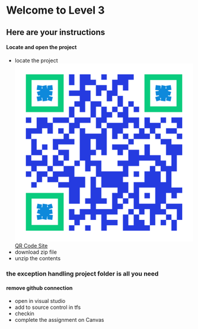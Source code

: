 # Welcome to Level 3

## Here are your instructions

#### Locate and open the project
- locate the project 
![QR Code](qr-code.png)  
[QR Code Site](https://github.com/OTC-CISRiley/CIS150Info)
- download zip file
- unzip the contents
### the exception handling project folder is all you need
#### remove github connection
- open in visual studio
- add to source control in tfs
- checkin
- complete the assignment on Canvas
